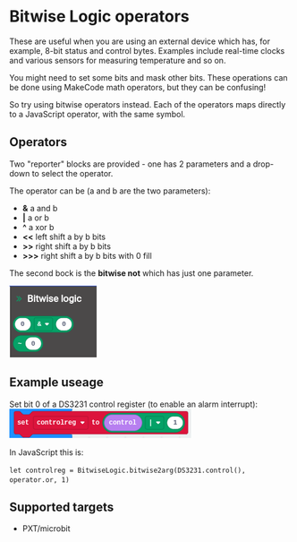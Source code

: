 # Bitwise Logic operators

These are useful when you are using an external device which has, for example, 8-bit status and control bytes. Examples include real-time clocks and various sensors for measuring temperature and so on.

You might need to set some bits and mask other bits. These operations can be done using MakeCode math operators, but they can be confusing!

So try using bitwise operators instead. Each of the operators maps directly to a JavaScript operator, with the same symbol.

## Operators
Two "reporter" blocks are provided - one has 2 parameters and a drop-down to select the operator. 

The operator can be (a and b are the two parameters):
- **&**   a and b
- **|**   a or b
- **^**   a xor b
- **<<**  left shift a by b bits 
- **>>**  right shift a by b bits
- **>>>** right shift a by b bits with 0 fill 

The second bock is the **bitwise not** which has just one parameter.

![blocks](https://github.com/keble6/pxt-BitwiseLogic/blob/master/Screenshot%202020-10-13%20at%2010.11.16.png)

## Example useage
Set bit 0 of a DS3231 control register (to enable an alarm interrupt):
![example](https://github.com/keble6/pxt-BitwiseLogic/blob/master/example.png)

In JavaScript this is:

`let controlreg = BitwiseLogic.bitwise2arg(DS3231.control(), operator.or, 1)`

## Supported targets
* PXT/microbit
